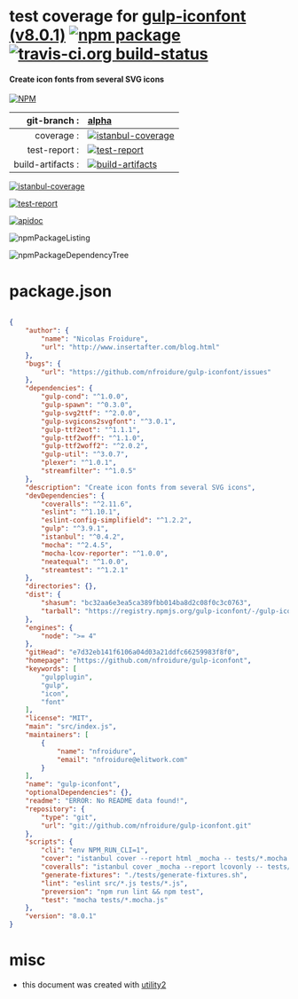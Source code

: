 # test coverage for  [gulp-iconfont (v8.0.1)](https://github.com/nfroidure/gulp-iconfont)  [![npm package](https://img.shields.io/npm/v/npmtest-gulp-iconfont.svg?style=flat-square)](https://www.npmjs.org/package/npmtest-gulp-iconfont) [![travis-ci.org build-status](https://api.travis-ci.org/npmtest/node-npmtest-gulp-iconfont.svg)](https://travis-ci.org/npmtest/node-npmtest-gulp-iconfont)
#### Create icon fonts from several SVG icons

[![NPM](https://nodei.co/npm/gulp-iconfont.png?downloads=true)](https://www.npmjs.com/package/gulp-iconfont)

| git-branch : | [alpha](https://github.com/npmtest/node-npmtest-gulp-iconfont/tree/alpha)|
|--:|:--|
| coverage : | [![istanbul-coverage](https://npmtest.github.io/node-npmtest-gulp-iconfont/build/coverage.badge.svg)](https://npmtest.github.io/node-npmtest-gulp-iconfont/build/coverage.html/index.html)|
| test-report : | [![test-report](https://npmtest.github.io/node-npmtest-gulp-iconfont/build/test-report.badge.svg)](https://npmtest.github.io/node-npmtest-gulp-iconfont/build/test-report.html)|
| build-artifacts : | [![build-artifacts](https://npmtest.github.io/node-npmtest-gulp-iconfont/glyphicons_144_folder_open.png)](https://github.com/npmtest/node-npmtest-gulp-iconfont/tree/gh-pages/build)|

[![istanbul-coverage](https://npmtest.github.io/node-npmtest-gulp-iconfont/build/screenCapture.buildCustomOrg.browser.coverage.html.png)](https://npmtest.github.io/node-npmtest-gulp-iconfont/build/coverage.html/index.html)

[![test-report](https://npmtest.github.io/node-npmtest-gulp-iconfont/build/screenCapture.buildCustomOrg.browser.%252Fhome%252Ftravis%252Fbuild%252Fnpmtest%252Fnode-npmtest-gulp-iconfont%252Ftmp%252Fbuild%252Ftest-report.html.png)](https://npmtest.github.io/node-npmtest-gulp-iconfont/build/test-report.html)

[![apidoc](https://npmdoc.github.io/node-npmdoc-gulp-iconfont/build/screenCapture.buildApidoc.browser.%252Fhome%252Ftravis%252Fbuild%252Fnpmdoc%252Fnode-npmdoc-gulp-iconfont%252Ftmp%252Fbuild%252Fapidoc.html.png)](https://npmdoc.github.io/node-npmdoc-gulp-iconfont/build/apidoc.html)

![npmPackageListing](https://npmtest.github.io/node-npmtest-gulp-iconfont/build/screenCapture.npmPackageListing.svg)

![npmPackageDependencyTree](https://npmtest.github.io/node-npmtest-gulp-iconfont/build/screenCapture.npmPackageDependencyTree.svg)



# package.json

```json

{
    "author": {
        "name": "Nicolas Froidure",
        "url": "http://www.insertafter.com/blog.html"
    },
    "bugs": {
        "url": "https://github.com/nfroidure/gulp-iconfont/issues"
    },
    "dependencies": {
        "gulp-cond": "^1.0.0",
        "gulp-spawn": "^0.3.0",
        "gulp-svg2ttf": "^2.0.0",
        "gulp-svgicons2svgfont": "^3.0.1",
        "gulp-ttf2eot": "^1.1.1",
        "gulp-ttf2woff": "^1.1.0",
        "gulp-ttf2woff2": "^2.0.2",
        "gulp-util": "^3.0.7",
        "plexer": "^1.0.1",
        "streamfilter": "^1.0.5"
    },
    "description": "Create icon fonts from several SVG icons",
    "devDependencies": {
        "coveralls": "^2.11.6",
        "eslint": "^1.10.1",
        "eslint-config-simplifield": "^1.2.2",
        "gulp": "^3.9.1",
        "istanbul": "^0.4.2",
        "mocha": "^2.4.5",
        "mocha-lcov-reporter": "^1.0.0",
        "neatequal": "^1.0.0",
        "streamtest": "^1.2.1"
    },
    "directories": {},
    "dist": {
        "shasum": "bc32aa6e3ea5ca389fbb014ba8d2c08f0c3c0763",
        "tarball": "https://registry.npmjs.org/gulp-iconfont/-/gulp-iconfont-8.0.1.tgz"
    },
    "engines": {
        "node": ">= 4"
    },
    "gitHead": "e7d32eb141f6106a04d03a21ddfc66259983f8f0",
    "homepage": "https://github.com/nfroidure/gulp-iconfont",
    "keywords": [
        "gulpplugin",
        "gulp",
        "icon",
        "font"
    ],
    "license": "MIT",
    "main": "src/index.js",
    "maintainers": [
        {
            "name": "nfroidure",
            "email": "nfroidure@elitwork.com"
        }
    ],
    "name": "gulp-iconfont",
    "optionalDependencies": {},
    "readme": "ERROR: No README data found!",
    "repository": {
        "type": "git",
        "url": "git://github.com/nfroidure/gulp-iconfont.git"
    },
    "scripts": {
        "cli": "env NPM_RUN_CLI=1",
        "cover": "istanbul cover --report html _mocha -- tests/*.mocha.js -R spec -t 5000",
        "coveralls": "istanbul cover _mocha --report lcovonly -- tests/*.mocha.js -R spec -t 5000 && cat ./coverage/lcov.info | coveralls && rm -rf ./coverage",
        "generate-fixtures": "./tests/generate-fixtures.sh",
        "lint": "eslint src/*.js tests/*.js",
        "preversion": "npm run lint && npm test",
        "test": "mocha tests/*.mocha.js"
    },
    "version": "8.0.1"
}
```



# misc
- this document was created with [utility2](https://github.com/kaizhu256/node-utility2)
